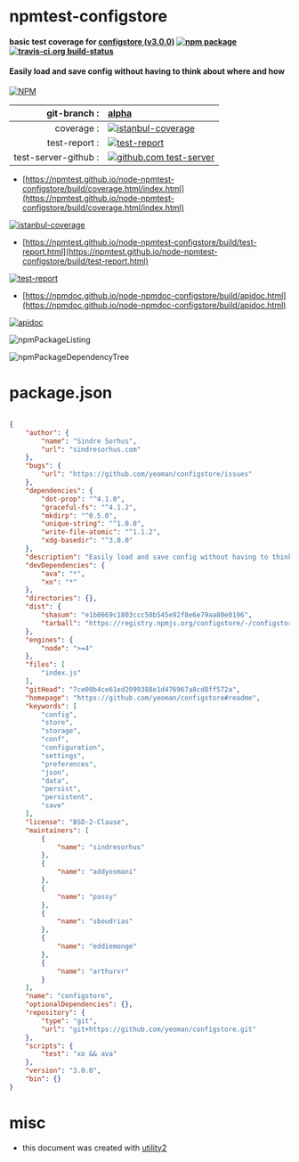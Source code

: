 # npmtest-configstore

#### basic test coverage for  [configstore (v3.0.0)](https://github.com/yeoman/configstore#readme)  [![npm package](https://img.shields.io/npm/v/npmtest-configstore.svg?style=flat-square)](https://www.npmjs.org/package/npmtest-configstore) [![travis-ci.org build-status](https://api.travis-ci.org/npmtest/node-npmtest-configstore.svg)](https://travis-ci.org/npmtest/node-npmtest-configstore)

#### Easily load and save config without having to think about where and how

[![NPM](https://nodei.co/npm/configstore.png?downloads=true&downloadRank=true&stars=true)](https://www.npmjs.com/package/configstore)

| git-branch : | [alpha](https://github.com/npmtest/node-npmtest-configstore/tree/alpha)|
|--:|:--|
| coverage : | [![istanbul-coverage](https://npmtest.github.io/node-npmtest-configstore/build/coverage.badge.svg)](https://npmtest.github.io/node-npmtest-configstore/build/coverage.html/index.html)|
| test-report : | [![test-report](https://npmtest.github.io/node-npmtest-configstore/build/test-report.badge.svg)](https://npmtest.github.io/node-npmtest-configstore/build/test-report.html)|
| test-server-github : | [![github.com test-server](https://npmtest.github.io/node-npmtest-configstore/GitHub-Mark-32px.png)](https://npmtest.github.io/node-npmtest-configstore/build/app/index.html) | | build-artifacts : | [![build-artifacts](https://npmtest.github.io/node-npmtest-configstore/glyphicons_144_folder_open.png)](https://github.com/npmtest/node-npmtest-configstore/tree/gh-pages/build)|

- [https://npmtest.github.io/node-npmtest-configstore/build/coverage.html/index.html](https://npmtest.github.io/node-npmtest-configstore/build/coverage.html/index.html)

[![istanbul-coverage](https://npmtest.github.io/node-npmtest-configstore/build/screenCapture.buildCi.browser.%252Ftmp%252Fbuild%252Fcoverage.lib.html.png)](https://npmtest.github.io/node-npmtest-configstore/build/coverage.html/index.html)

- [https://npmtest.github.io/node-npmtest-configstore/build/test-report.html](https://npmtest.github.io/node-npmtest-configstore/build/test-report.html)

[![test-report](https://npmtest.github.io/node-npmtest-configstore/build/screenCapture.buildCi.browser.%252Ftmp%252Fbuild%252Ftest-report.html.png)](https://npmtest.github.io/node-npmtest-configstore/build/test-report.html)

- [https://npmdoc.github.io/node-npmdoc-configstore/build/apidoc.html](https://npmdoc.github.io/node-npmdoc-configstore/build/apidoc.html)

[![apidoc](https://npmdoc.github.io/node-npmdoc-configstore/build/screenCapture.buildCi.browser.%252Ftmp%252Fbuild%252Fapidoc.html.png)](https://npmdoc.github.io/node-npmdoc-configstore/build/apidoc.html)

![npmPackageListing](https://npmtest.github.io/node-npmtest-configstore/build/screenCapture.npmPackageListing.svg)

![npmPackageDependencyTree](https://npmtest.github.io/node-npmtest-configstore/build/screenCapture.npmPackageDependencyTree.svg)



# package.json

```json

{
    "author": {
        "name": "Sindre Sorhus",
        "url": "sindresorhus.com"
    },
    "bugs": {
        "url": "https://github.com/yeoman/configstore/issues"
    },
    "dependencies": {
        "dot-prop": "^4.1.0",
        "graceful-fs": "^4.1.2",
        "mkdirp": "^0.5.0",
        "unique-string": "^1.0.0",
        "write-file-atomic": "^1.1.2",
        "xdg-basedir": "^3.0.0"
    },
    "description": "Easily load and save config without having to think about where and how",
    "devDependencies": {
        "ava": "*",
        "xo": "*"
    },
    "directories": {},
    "dist": {
        "shasum": "e1b8669c1803ccc50b545e92f8e6e79aa80e0196",
        "tarball": "https://registry.npmjs.org/configstore/-/configstore-3.0.0.tgz"
    },
    "engines": {
        "node": ">=4"
    },
    "files": [
        "index.js"
    ],
    "gitHead": "7ce00b4ce61ed2099388e1d476967a8cd8ff572a",
    "homepage": "https://github.com/yeoman/configstore#readme",
    "keywords": [
        "config",
        "store",
        "storage",
        "conf",
        "configuration",
        "settings",
        "preferences",
        "json",
        "data",
        "persist",
        "persistent",
        "save"
    ],
    "license": "BSD-2-Clause",
    "maintainers": [
        {
            "name": "sindresorhus"
        },
        {
            "name": "addyosmani"
        },
        {
            "name": "passy"
        },
        {
            "name": "sboudrias"
        },
        {
            "name": "eddiemonge"
        },
        {
            "name": "arthurvr"
        }
    ],
    "name": "configstore",
    "optionalDependencies": {},
    "repository": {
        "type": "git",
        "url": "git+https://github.com/yeoman/configstore.git"
    },
    "scripts": {
        "test": "xo && ava"
    },
    "version": "3.0.0",
    "bin": {}
}
```



# misc
- this document was created with [utility2](https://github.com/kaizhu256/node-utility2)
